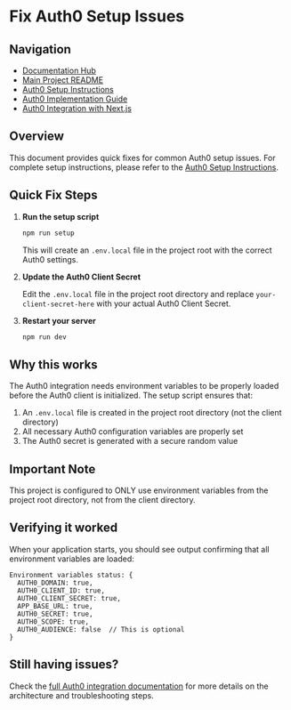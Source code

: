# Fix Auth0 Setup Issues

## Navigation

- [Documentation Hub](../docs/README.md)
- [Main Project README](../README.md)
- [Auth0 Setup Instructions](../AUTH0-SETUP.md)
- [Auth0 Implementation Guide](./AUTH0-README.md)
- [Auth0 Integration with Next.js](./AUTH0-INTEGRATION.md)

## Overview

This document provides quick fixes for common Auth0 setup issues. For complete setup instructions, please refer to the [Auth0 Setup Instructions](../AUTH0-SETUP.md).

## Quick Fix Steps

1. **Run the setup script**

   ```bash
   npm run setup
   ```

   This will create an `.env.local` file in the project root with the correct Auth0 settings.

2. **Update the Auth0 Client Secret**

   Edit the `.env.local` file in the project root directory and replace `your-client-secret-here` with your actual Auth0 Client Secret.

3. **Restart your server**

   ```bash
   npm run dev
   ```

## Why this works

The Auth0 integration needs environment variables to be properly loaded before the Auth0 client is initialized. The setup script ensures that:

1. An `.env.local` file is created in the project root directory (not the client directory)
2. All necessary Auth0 configuration variables are properly set
3. The Auth0 secret is generated with a secure random value

## Important Note

This project is configured to ONLY use environment variables from the project root directory, not from the client directory.

## Verifying it worked

When your application starts, you should see output confirming that all environment variables are loaded:

```
Environment variables status: {
  AUTH0_DOMAIN: true,
  AUTH0_CLIENT_ID: true,
  AUTH0_CLIENT_SECRET: true,
  APP_BASE_URL: true,
  AUTH0_SECRET: true,
  AUTH0_SCOPE: true,
  AUTH0_AUDIENCE: false  // This is optional
}
```

## Still having issues?

Check the [full Auth0 integration documentation](AUTH0-INTEGRATION.md) for more details on the architecture and troubleshooting steps. 